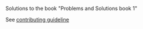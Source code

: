Solutions to the book "Problems and Solutions book 1"

See [contributing guideline](CONTRIBUTING.md)
